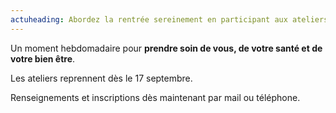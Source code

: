 ```yaml
---
actuheading: Abordez la rentrée sereinement en participant aux ateliers de sophrologie !
---
```


Un moment hebdomadaire pour **prendre soin de vous, de votre santé et de votre bien être**.

Les ateliers reprennent dès le 17 septembre.

Renseignements et inscriptions dès maintenant par mail ou téléphone.
